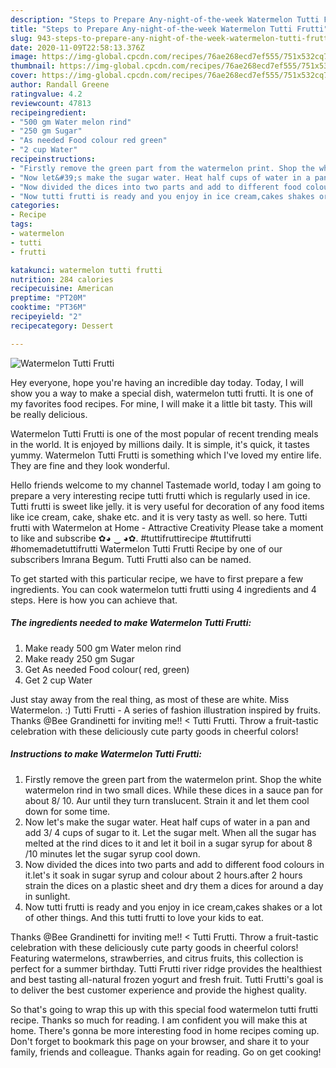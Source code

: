 ```yaml
---
description: "Steps to Prepare Any-night-of-the-week Watermelon Tutti Frutti"
title: "Steps to Prepare Any-night-of-the-week Watermelon Tutti Frutti"
slug: 943-steps-to-prepare-any-night-of-the-week-watermelon-tutti-frutti
date: 2020-11-09T22:58:13.376Z
image: https://img-global.cpcdn.com/recipes/76ae268ecd7ef555/751x532cq70/watermelon-tutti-frutti-recipe-main-photo.jpg
thumbnail: https://img-global.cpcdn.com/recipes/76ae268ecd7ef555/751x532cq70/watermelon-tutti-frutti-recipe-main-photo.jpg
cover: https://img-global.cpcdn.com/recipes/76ae268ecd7ef555/751x532cq70/watermelon-tutti-frutti-recipe-main-photo.jpg
author: Randall Greene
ratingvalue: 4.2
reviewcount: 47813
recipeingredient:
- "500 gm Water melon rind"
- "250 gm Sugar"
- "As needed Food colour red green"
- "2 cup Water"
recipeinstructions:
- "Firstly remove the green part from the watermelon print. Shop the white watermelon rind in two small dices. While these dices in a sauce pan for about 8/ 10. Aur until they turn translucent. Strain it and let them cool down for some time."
- "Now let&#39;s make the sugar water. Heat half cups of water in a pan and add 3/ 4 cups of sugar to it. Let the sugar melt. When all the sugar has melted at the rind dices to it and let it boil in a sugar syrup for about 8 /10 minutes let the sugar syrup cool down."
- "Now divided the dices into two parts and add to different food colours in it.let&#39;s it soak in sugar syrup and colour about 2 hours.after 2 hours strain the dices on a plastic sheet and dry them a dices for around a day in sunlight."
- "Now tutti frutti is ready and you enjoy in ice cream,cakes shakes or a lot of other things. And this tutti frutti to love your kids to eat."
categories:
- Recipe
tags:
- watermelon
- tutti
- frutti

katakunci: watermelon tutti frutti 
nutrition: 284 calories
recipecuisine: American
preptime: "PT20M"
cooktime: "PT36M"
recipeyield: "2"
recipecategory: Dessert

---
```



![Watermelon Tutti Frutti](https://img-global.cpcdn.com/recipes/76ae268ecd7ef555/751x532cq70/watermelon-tutti-frutti-recipe-main-photo.jpg)

Hey everyone, hope you're having an incredible day today. Today, I will show you a way to make a special dish, watermelon tutti frutti. It is one of my favorites food recipes. For mine, I will make it a little bit tasty. This will be really delicious.

Watermelon Tutti Frutti is one of the most popular of recent trending meals in the world. It is enjoyed by millions daily. It is simple, it's quick, it tastes yummy. Watermelon Tutti Frutti is something which I've loved my entire life. They are fine and they look wonderful.

Hello friends welcome to my channel Tastemade world, today I am going to prepare a very interesting recipe tutti frutti which is regularly used in ice. Tutti frutti is sweet like jelly. it is very useful for decoration of any food items like ice cream, cake, shake etc. and it is very tasty as well. so here. Tutti frutti with Watermelon at Home - Attractive Creativity Please take a moment to like and subscribe ✿◕ ‿ ◕✿. #tuttifruttirecipe #tuttifrutti #homemadetuttifrutti Watermelon Tutti Frutti Recipe by one of our subscribers Imrana Begum. Tutti Frutti also can be named.


To get started with this particular recipe, we have to first prepare a few ingredients. You can cook watermelon tutti frutti using 4 ingredients and 4 steps. Here is how you can achieve that.

<!--inarticleads1-->

##### The ingredients needed to make Watermelon Tutti Frutti:

1. Make ready 500 gm Water melon rind
1. Make ready 250 gm Sugar
1. Get As needed Food colour( red, green)
1. Get 2 cup Water


Just stay away from the real thing, as most of these are white. Miss Watermelon. :) Tutti Frutti - A series of fashion illustration inspired by fruits. Thanks @Bee Grandinetti for inviting me!! &lt; Tutti Frutti. Throw a fruit-tastic celebration with these deliciously cute party goods in cheerful colors! 

<!--inarticleads2-->

##### Instructions to make Watermelon Tutti Frutti:

1. Firstly remove the green part from the watermelon print. Shop the white watermelon rind in two small dices. While these dices in a sauce pan for about 8/ 10. Aur until they turn translucent. Strain it and let them cool down for some time.
1. Now let&#39;s make the sugar water. Heat half cups of water in a pan and add 3/ 4 cups of sugar to it. Let the sugar melt. When all the sugar has melted at the rind dices to it and let it boil in a sugar syrup for about 8 /10 minutes let the sugar syrup cool down.
1. Now divided the dices into two parts and add to different food colours in it.let&#39;s it soak in sugar syrup and colour about 2 hours.after 2 hours strain the dices on a plastic sheet and dry them a dices for around a day in sunlight.
1. Now tutti frutti is ready and you enjoy in ice cream,cakes shakes or a lot of other things. And this tutti frutti to love your kids to eat.


Thanks @Bee Grandinetti for inviting me!! &lt; Tutti Frutti. Throw a fruit-tastic celebration with these deliciously cute party goods in cheerful colors! Featuring watermelons, strawberries, and citrus fruits, this collection is perfect for a summer birthday. Tutti Frutti river ridge provides the healthiest and best tasting all-natural frozen yogurt and fresh fruit. Tutti Frutti&#39;s goal is to deliver the best customer experience and provide the highest quality. 

So that's going to wrap this up with this special food watermelon tutti frutti recipe. Thanks so much for reading. I am confident you will make this at home. There's gonna be more interesting food in home recipes coming up. Don't forget to bookmark this page on your browser, and share it to your family, friends and colleague. Thanks again for reading. Go on get cooking!
